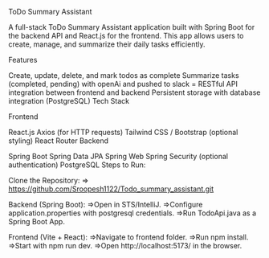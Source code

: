 ToDo Summary Assistant

A full-stack ToDo Summary Assistant application built with Spring Boot for the backend API and React.js for the frontend. This app allows users to create, manage, and summarize their daily tasks efficiently.

Features

Create, update, delete, and mark todos as complete
Summarize tasks (completed, pending) with openAi and pushed to slack = RESTful API integration between frontend and backend
Persistent storage with database integration (PostgreSQL)
Tech Stack

Frontend

React.js
Axios (for HTTP requests)
Tailwind CSS / Bootstrap (optional styling)
React Router
Backend

Spring Boot
Spring Data JPA
Spring Web
Spring Security (optional authentication)
PostgreSQL
Steps to Run:

Clone the Repository: => https://github.com/Sroopesh1122/Todo_summary_assistant.git

Backend (Spring Boot): =>Open in STS/IntelliJ. =>Configure application.properties with postgresql credentials. =>Run TodoApi.java as a Spring Boot App.

Frontend (Vite + React): =>Navigate to frontend folder. =>Run npm install. =>Start with npm run dev. =>Open http://localhost:5173/ in the browser.


